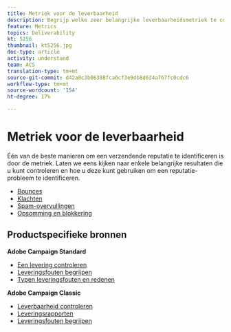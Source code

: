 ```yaml
---
title: Metriek voor de leverbaarheid
description: Begrijp welke zeer belangrijke leverbaarheidsmetriek te controleren en hoe te om hen te gebruiken om een reputatie te identificeren.
feature: Metrics
topics: Deliverability
kt: 5256
thumbnail: kt5256.jpg
doc-type: article
activity: understand
team: ACS
translation-type: tm+mt
source-git-commit: d42a8c3b06308fca0cf3e9db8d634a767fc0cdc6
workflow-type: tm+mt
source-wordcount: '154'
ht-degree: 17%

---
```



# Metriek voor de leverbaarheid

Één van de beste manieren om een verzendende reputatie te identificeren is door de metriek. Laten we eens kijken naar enkele belangrijke resultaten die u kunt controleren en hoe u deze kunt gebruiken om een reputatie-probleem te identificeren.

* [Bounces](/help/metrics/bounces.md)
* [Klachten](/help/metrics/complaints.md)
* [Spam-overvullingen](/help/metrics/spam-traps.md)
* [Opsomming en blokkering](/help/metrics/bulking-and-blocking.md)

## Productspecifieke bronnen

**Adobe Campaign Standard**

* [Een levering controleren](https://experienceleague.adobe.com/docs/campaign-standard/using/testing-and-sending/monitoring-messages/monitoring-a-delivery.html?lang=en#testing-and-sending)
* [Leveringsfouten begrijpen](https://experienceleague.adobe.com/docs/campaign-standard/using/testing-and-sending/monitoring-messages/understanding-delivery-failures.html?lang=en#about-delivery-failures)
* [Typen leveringsfouten en redenen](https://experienceleague.adobe.com/docs/campaign-standard/using/testing-and-sending/monitoring-messages/understanding-delivery-failures.html?lang=en#delivery-failure-types-and-reasons)

**Adobe Campaign Classic**

* [Leverbaarheid controleren](https://experienceleague.adobe.com/docs/campaign-standard/using/testing-and-sending/managing-deliverability/monitor-deliverability.html)
* [Leveringsrapporten](https://experienceleague.adobe.com/docs/campaign-classic/using/reporting/reports-on-deliveries/delivery-reports.html)
* [Leveringsfouten begrijpen](https://experienceleague.adobe.com/docs/campaign-classic/using/sending-messages/monitoring-deliveries/understanding-delivery-failures.html?lang=en#sending-messages)
